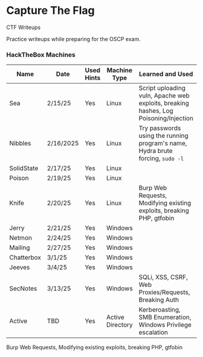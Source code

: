 # Capture The Flag

CTF Writeups

Practice writeups while preparing for the OSCP exam.

### HackTheBox Machines

| Name       | Date      | Used Hints | Machine Type     | Learned and Used                                                                     | Order Written                                             |
| ---------- | --------- | ---------- | ---------------- | ------------------------------------------------------------------------------------ | --------------------------------------------------------- |
| Sea        | 2/15/25   | Yes        | Linux            | Script uploading vuln, Apache web exploits, breaking hashes, Log Poisoning/Injection | [Sea Writeup 3/14](Lab-Sea/sea-writeup.md)                |
| Nibbles    | 2/16/2025 | Yes        | Linux            | Try passwords using the running program's name, Hydra brute forcing, `sudo -l`       |                                                           |
| SolidState | 2/17/25   | Yes        | Linux            |                                                                                      |                                                           |
| Poison     | 2/19/25   | Yes        | Linux            |                                                                                      |                                                           |
| Knife      | 2/20/25   | Yes        | Linux            | Burp Web Requests, Modifying existing exploits, breaking PHP, gtfobin                |                                                           |
| Jerry      | 2/21/25   | Yes        | Windows          |                                                                                      |
| Netmon     | 2/24/25   | Yes        | Windows          |                                                                                      |
| Mailing    | 2/27/25   | Yes        | Windows          |                                                                                      |
| Chatterbox | 3/1/25    | Yes        | Windows          |                                                                                      |
| Jeeves     | 3/4/25    | Yes        | Windows          |                                                                                      |
| SecNotes   | 3/13/25   | Yes        | Windows          | SQLi, XSS, CSRF, Web Proxies/Requests, Breaking Auth                                 | [SecNotes Writeup 3/13](Lab-SecNotes/secnotes-writeup.md) |
| Active     | TBD       | Yes        | Active Directory | Kerberoasting, SMB Enumeration, Windows Privilege escalation                         | [Active Writeup 3/17](Lab-Active/active-writeup.md)       |

Burp Web Requests, Modifying existing exploits, breaking PHP, gtfobin
